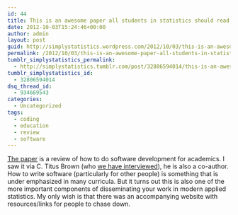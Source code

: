 ```yaml
---
id: 44
title: This is an awesome paper all students in statistics should read
date: 2012-10-03T15:24:46+00:00
author: admin
layout: post
guid: http://simplystatistics.wordpress.com/2012/10/03/this-is-an-awesome-paper-all-students-in-statistics
permalink: /2012/10/03/this-is-an-awesome-paper-all-students-in-statistics/
tumblr_simplystatistics_permalink:
  - http://simplystatistics.tumblr.com/post/32806594014/this-is-an-awesome-paper-all-students-in-statistics
tumblr_simplystatistics_id:
  - 32806594014
dsq_thread_id:
  - 934669543
categories:
  - Uncategorized
tags:
  - coding
  - education
  - review
  - software
---
```

<a href="http://arxiv.org/abs/1210.0530" target="_blank">The paper</a> is a review of how to do software development for academics. I saw it via C. Titus Brown (who <a href="http://simplystatistics.org/post/29620679415/interview-with-c-titus-brown-computational-biologist" target="_blank">we have interviewed</a>), he is also a co-author. How to write software (particularly for other people) is something that is under emphasized in many curricula. But it turns out this is also one of the more important components of disseminating your work in modern applied statistics. My only wish is that there was an accompanying website with resources/links for people to chase down. 